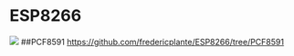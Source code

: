 # ESP8266
![](http://www.seeedstudio.com/depot/images/product/WiFi%20Serial%20Transceiver%20Module.jpg)
##PCF8591 
https://github.com/fredericplante/ESP8266/tree/PCF8591
